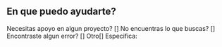 ## En que puedo ayudarte?

Necesitas apoyo en algun proyecto? []
No encuentras lo que buscas? []
Encontraste algun error? []
Otro[]
Especifica:

